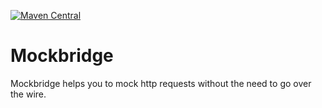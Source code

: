 [![Maven Central](https://maven-badges.herokuapp.com/maven-central/de.martinpallmann/mockbridge/badge.svg?style=flat)](https://maven-badges.herokuapp.com/maven-central/de.martinpallmann/mockbridge)

Mockbridge
==========

Mockbridge helps you to mock http requests 
without the need to go over the wire.



